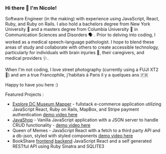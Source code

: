 ### Hi there 👋 I'm Nicole!

Software Engineer (in the making) with experience using JavaScript, React, Ruby, and Ruby on Rails. I also hold a bachelors degree from New York University 💜 and a masters degree from Columbia University 👑 in Communication Sciences and Disorders 🗣 . Prior to delving into coding, I worked as a medical speech-language pathologist. I hope to blend these areas of study and collaborate with others to create accessible technology, particularly for individuals with brain injuries 🧠, their caregivers, and medical providers 🩺. 

When I'm not coding, I love street photography (currently using a FUJI XT2 📸) and am a true Francophile, j'habitais à Paris il y a quelques ans 🇫🇷

Happy to have you here :) 

Featured Projects : 

- [Explore DC Museum Mapper](https://github.com/nccandiotti/museum-mapper) - fullstack e-commerce application utilizing JavaScript React, Ruby on Rails, MapBox, and Stripe payment authentication [demo video here](https://youtu.be/KuQ8JlcgEBU)
- [JavaShop](https://github.com/nccandiotti/JavaScript-Dom-Manipulation-Project) - Vanilla JavaScript application with a JSON server to handle CRUD functionality - [demo video here](https://www.youtube.com/watch?v=NT9CAkm643w)
- Queen of Memes - JavaScript React with a fetch to a third party API and a db-json, styled with styled components [demo video here](https://youtu.be/9qAre5FtZfs)
- BookShare [frontend](https://github.com/nccandiotti/sinatra-books-frontend-2) [backend](https://github.com/Juliag875/phase-3-sinatra-react-project) JavaScript React and a self generated RESTful API using Ruby Sinatra and SQLITE3  


<!--
**nccandiotti/nccandiotti** is a ✨ _special_ ✨ repository because its `README.md` (this file) appears on your GitHub profile.

Here are some ideas to get you started:

- 🔭 I’m currently working on ...
- 🌱 I’m currently learning ...
- 👯 I’m looking to collaborate on ...
- 🤔 I’m looking for help with ...
- 💬 Ask me about ...
- 📫 How to reach me: ...
- 😄 Pronouns: ...
- ⚡ Fun fact: ...
-->
